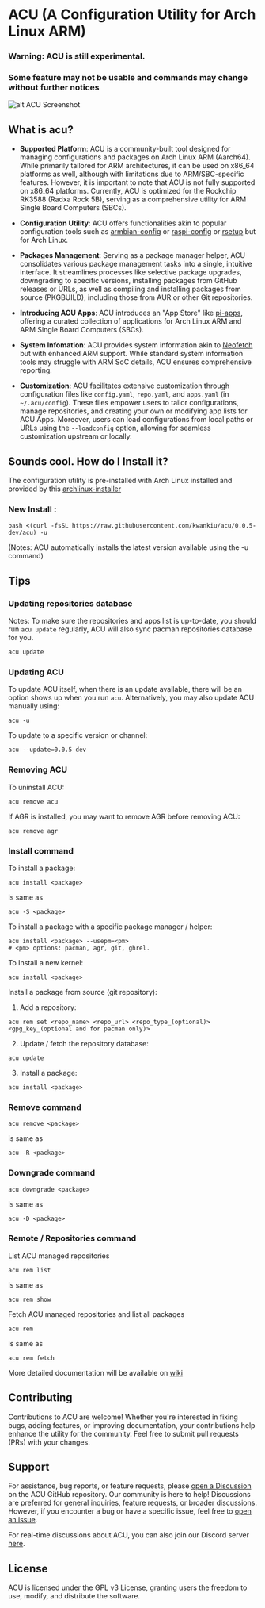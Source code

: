 # ACU (A Configuration Utility for Arch Linux ARM)
### Warning: ACU is still experimental. 
### Some feature may not be usable and commands may change without further notices

![alt ACU Screenshot](https://i.imgur.com/0bMi2Lh.png)

## What is acu?

- **Supported Platform**:  ACU is a community-built tool designed for managing configurations and packages on Arch Linux ARM (Aarch64). While primarily tailored for ARM architectures, it can be used on x86_64 platforms as well, although with limitations due to ARM/SBC-specific features. However, it is important to note that ACU is not fully supported on x86_64 platforms. Currently, ACU is optimized for the Rockchip RK3588 (Radxa Rock 5B), serving as a comprehensive utility for ARM Single Board Computers (SBCs).

- **Configuration Utility**: ACU offers functionalities akin to popular configuration tools such as [armbian-config](https://github.com/armbian/config) or [raspi-config](https://www.raspberrypi.com/documentation/computers/configuration.html) or [rsetup](https://docs.radxa.com/en/radxa-os/rsetup/rsetup-tool) but for Arch Linux.

- **Packages Management**: Serving as a package manager helper, ACU consolidates various package management tasks into a single, intuitive interface. It streamlines processes like selective package upgrades, downgrading to specific versions, installing packages from GitHub releases or URLs, as well as compiling and installing packages from source (PKGBUILD), including those from AUR or other Git repositories.

- **Introducing ACU Apps**: ACU introduces an "App Store" like [pi-apps](https://github.com/Botspot/pi-apps), offering a curated collection of applications for Arch Linux ARM and ARM Single Board Computers (SBCs).

- **System Infomation**: ACU provides system information akin to [Neofetch](https://github.com/dylanaraps/neofetch) but with enhanced ARM support. While standard system information tools may struggle with ARM SoC details, ACU ensures comprehensive reporting.

- **Customization**: 
ACU facilitates extensive customization through configuration files like `config.yaml`, `repo.yaml`, and `apps.yaml` (in `~/.acu/config`). These files empower users to tailor configurations, manage repositories, and creating your own or modifying app lists for ACU Apps. Moreover, users can load configurations from local paths or URLs using the `--loadconfig` option, allowing for seamless customization upstream or locally.

## Sounds cool. How do I Install it?

The configuration utility is pre-installed with Arch Linux installed and provided by this [archlinux-installer](https://github.com/kwankiu/archlinux-installer)

### New Install :
```
bash <(curl -fsSL https://raw.githubusercontent.com/kwankiu/acu/0.0.5-dev/acu) -u
```
(Notes: ACU automatically installs the latest version available using the -u command)

## Tips

### Updating repositories database
Notes: To make sure the repositories and apps list is up-to-date, you should run `acu update` regularly, ACU will also sync pacman repositories database for you.

```
acu update
```

### Updating ACU
To update ACU itself, when there is an update available, there will be an option shows up when you run `acu`. Alternatively, you may also update ACU manually using:
```
acu -u
```
To update to a specific version or channel:
```
acu --update=0.0.5-dev
```

### Removing ACU

To uninstall ACU:
```
acu remove acu
```
If AGR is installed, you may want to remove AGR before removing ACU:
```
acu remove agr
```

### Install command
To install a package:
```
acu install <package>
```
is same as
```
acu -S <package>
```
To install a package with a specific package manager / helper:
```
acu install <package> --usepm=<pm>
# <pm> options: pacman, agr, git, ghrel.
```
To Install a new kernel:

```
acu install <package>
```

Install a package from source (git repository):
1. Add a repository:
```
acu rem set <repo_name> <repo_url> <repo_type_(optional)> <gpg_key_(optional and for pacman only)>
```
2. Update / fetch the repository database:
```
acu update
```
3. Install a package:
```
acu install <package>
```

### Remove command
```
acu remove <package>
```
is same as
```
acu -R <package>
```

### Downgrade command
```
acu downgrade <package>
```
is same as
```
acu -D <package>
```

### Remote / Repositories command
List ACU managed repositories
```
acu rem list
```
is same as
```
acu rem show
```

Fetch ACU managed repositories and list all packages
```
acu rem
```
is same as
```
acu rem fetch
```

More detailed documentation will be available on [wiki](https://github.com/kwankiu/acu/wiki)

## Contributing

Contributions to ACU are welcome! Whether you're interested in fixing bugs, adding features, or improving documentation, your contributions help enhance the utility for the community. Feel free to submit pull requests (PRs) with your changes.

## Support

For assistance, bug reports, or feature requests, please [open a Discussion](https://github.com/kwankiu/acu/discussions) on the ACU GitHub repository. Our community is here to help! Discussions are preferred for general inquiries, feature requests, or broader discussions. However, if you encounter a bug or have a specific issue, feel free to [open an issue](https://github.com/kwankiu/acu/issues).

For real-time discussions about ACU, you can also join our Discord server [here](https://discord.gg/yY3F9b7hSK).

## License

ACU is licensed under the GPL v3 License, granting users the freedom to use, modify, and distribute the software.
